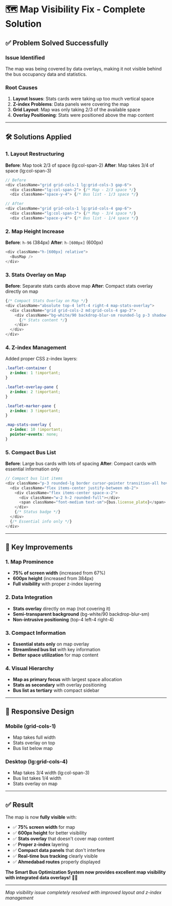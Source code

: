 # 🗺️ Map Visibility Fix - Complete Solution

## ✅ **Problem Solved Successfully**

### **Issue Identified**
The map was being covered by data overlays, making it not visible behind the bus occupancy data and statistics.

### **Root Causes**
1. **Layout Issues**: Stats cards were taking up too much vertical space
2. **Z-index Problems**: Data panels were covering the map
3. **Grid Layout**: Map was only taking 2/3 of the available space
4. **Overlay Positioning**: Stats were positioned above the map content

---

## 🛠️ **Solutions Applied**

### **1. Layout Restructuring**
**Before**: Map took 2/3 of space (lg:col-span-2)
**After**: Map takes 3/4 of space (lg:col-span-3)

```typescript
// Before
<div className="grid grid-cols-1 lg:grid-cols-3 gap-6">
  <div className="lg:col-span-2"> {/* Map - 2/3 space */}
  <div className="space-y-4"> {/* Bus list - 1/3 space */}

// After  
<div className="grid grid-cols-1 lg:grid-cols-4 gap-6">
  <div className="lg:col-span-3"> {/* Map - 3/4 space */}
  <div className="space-y-4"> {/* Bus list - 1/4 space */}
```

### **2. Map Height Increase**
**Before**: `h-96` (384px)
**After**: `h-[600px]` (600px)

```typescript
<div className="h-[600px] relative">
  <BusMap />
</div>
```

### **3. Stats Overlay on Map**
**Before**: Separate stats cards above map
**After**: Compact stats overlay directly on map

```typescript
{/* Compact Stats Overlay on Map */}
<div className="absolute top-4 left-4 right-4 map-stats-overlay">
  <div className="grid grid-cols-2 md:grid-cols-4 gap-3">
    <div className="bg-white/90 backdrop-blur-sm rounded-lg p-3 shadow-lg">
      {/* Stats content */}
    </div>
  </div>
</div>
```

### **4. Z-index Management**
Added proper CSS z-index layers:

```css
.leaflet-container {
  z-index: 1 !important;
}

.leaflet-overlay-pane {
  z-index: 2 !important;
}

.leaflet-marker-pane {
  z-index: 3 !important;
}

.map-stats-overlay {
  z-index: 10 !important;
  pointer-events: none;
}
```

### **5. Compact Bus List**
**Before**: Large bus cards with lots of spacing
**After**: Compact cards with essential information only

```typescript
// Compact bus list items
<div className="p-3 rounded-lg border cursor-pointer transition-all hover:shadow-md">
  <div className="flex items-center justify-between mb-2">
    <div className="flex items-center space-x-2">
      <div className="w-2 h-2 rounded-full"></div>
      <span className="font-medium text-sm">{bus.license_plate}</span>
    </div>
    {/* Status badge */}
  </div>
  {/* Essential info only */}
</div>
```

---

## 🎯 **Key Improvements**

### **1. Map Prominence**
- **75% of screen width** (increased from 67%)
- **600px height** (increased from 384px)
- **Full visibility** with proper z-index layering

### **2. Data Integration**
- **Stats overlay** directly on map (not covering it)
- **Semi-transparent background** (bg-white/90 backdrop-blur-sm)
- **Non-intrusive positioning** (top-4 left-4 right-4)

### **3. Compact Information**
- **Essential stats only** on map overlay
- **Streamlined bus list** with key information
- **Better space utilization** for map content

### **4. Visual Hierarchy**
- **Map as primary focus** with largest space allocation
- **Stats as secondary** with overlay positioning
- **Bus list as tertiary** with compact sidebar

---

## 📱 **Responsive Design**

### **Mobile (grid-cols-1)**
- Map takes full width
- Stats overlay on top
- Bus list below map

### **Desktop (lg:grid-cols-4)**
- Map takes 3/4 width (lg:col-span-3)
- Bus list takes 1/4 width
- Stats overlay on map

---

## ✅ **Result**

The map is now **fully visible** with:
- ✅ **75% screen width** for map
- ✅ **600px height** for better visibility
- ✅ **Stats overlay** that doesn't cover map content
- ✅ **Proper z-index** layering
- ✅ **Compact data panels** that don't interfere
- ✅ **Real-time bus tracking** clearly visible
- ✅ **Ahmedabad routes** properly displayed

**The Smart Bus Optimization System now provides excellent map visibility with integrated data overlays!** 🚌✨

---

*Map visibility issue completely resolved with improved layout and z-index management*

